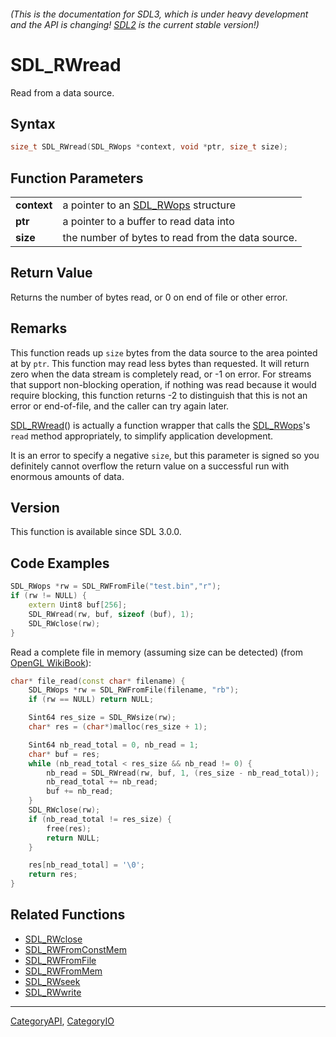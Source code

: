 ###### (This is the documentation for SDL3, which is under heavy development and the API is changing! [SDL2](https://wiki.libsdl.org/SDL2/) is the current stable version!)
# SDL_RWread

Read from a data source.

## Syntax

```c
size_t SDL_RWread(SDL_RWops *context, void *ptr, size_t size);

```

## Function Parameters

|                 |                                                   |
| --------------- | ------------------------------------------------- |
| **context**     | a pointer to an [SDL_RWops](SDL_RWops.md) structure  |
| **ptr**         | a pointer to a buffer to read data into           |
| **size**        | the number of bytes to read from the data source. |

## Return Value

Returns the number of bytes read, or 0 on end of file or other error.

## Remarks

This function reads up `size` bytes from the data source to the area
pointed at by `ptr`. This function may read less bytes than requested. It
will return zero when the data stream is completely read, or -1 on error.
For streams that support non-blocking operation, if nothing was read
because it would require blocking, this function returns -2 to distinguish
that this is not an error or end-of-file, and the caller can try again
later.

[SDL_RWread](SDL_RWread.md)() is actually a function wrapper that calls the
[SDL_RWops](SDL_RWops.md)'s `read` method appropriately, to simplify
application development.

It is an error to specify a negative `size`, but this parameter is signed
so you definitely cannot overflow the return value on a successful run with
enormous amounts of data.

## Version

This function is available since SDL 3.0.0.

## Code Examples

```c++
SDL_RWops *rw = SDL_RWFromFile("test.bin","r");
if (rw != NULL) {
    extern Uint8 buf[256];
    SDL_RWread(rw, buf, sizeof (buf), 1);
    SDL_RWclose(rw);
}
```

Read a complete file in memory (assuming size can be detected) (from [OpenGL WikiBook](https://gitlab.com/wikibooks-opengl/modern-tutorials/blob/master/common-sdl2/shader_utils.cpp)):
```c++
char* file_read(const char* filename) {
	SDL_RWops *rw = SDL_RWFromFile(filename, "rb");
	if (rw == NULL) return NULL;

	Sint64 res_size = SDL_RWsize(rw);
	char* res = (char*)malloc(res_size + 1);

	Sint64 nb_read_total = 0, nb_read = 1;
	char* buf = res;
	while (nb_read_total < res_size && nb_read != 0) {
		nb_read = SDL_RWread(rw, buf, 1, (res_size - nb_read_total));
		nb_read_total += nb_read;
		buf += nb_read;
	}
	SDL_RWclose(rw);
	if (nb_read_total != res_size) {
		free(res);
		return NULL;
	}

	res[nb_read_total] = '\0';
	return res;
}
```

## Related Functions

* [SDL_RWclose](SDL_RWclose.md)
* [SDL_RWFromConstMem](SDL_RWFromConstMem.md)
* [SDL_RWFromFile](SDL_RWFromFile.md)
* [SDL_RWFromMem](SDL_RWFromMem.md)
* [SDL_RWseek](SDL_RWseek.md)
* [SDL_RWwrite](SDL_RWwrite.md)

----
[CategoryAPI](CategoryAPI.md), [CategoryIO](CategoryIO.md)
